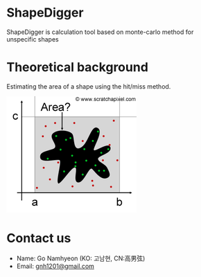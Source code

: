 # ShapeDigger
ShapeDigger is calculation tool based on monte-carlo method for unspecific shapes

# Theoretical background
Estimating the area of a shape using the hit/miss method.

![Monte-carlo Method](https://raw.githubusercontent.com/gnh1201/shapedigger/master/montecarlo2.png)

# Contact us
- Name: Go Namhyeon (KO: 고남현, CN:高男弦)
- Email: gnh1201@gmail.com
